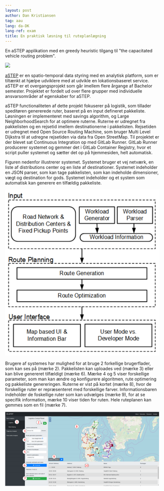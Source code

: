 ```yaml
---
layout: post
author: Dan Kristiansen
tag: aau
lang: da-DK
lang-ref: exam
title: En praktisk løsning til ruteplanlægning
---
```


En aSTEP applikation med en greedy heuristic tilgang til "the capacitated vehicle routing problem".

<img src="https://astep.cs.aau.dk/assets/img/framework.svg" class="img-fluid">


<a href="https://astep.cs.aau.dk">aSTEP</a> er en spatio-temporal data styring med en analytisk platform, som er tiltænkt at hjælpe udviklere med at udvikle en lokationsbaseret service. aSTEP er et overgangsprojekt som går imellem flere årgange af Bachelor semester. Projektet er fordelt ud over flere grupper med individuelle ansvarsområder af egenskaber for aSTEP.

aSTEP functionaliteten af dette projekt fokuserer på logistik, som tillader speditøren genererede ruter, baseret på en input defineret pakkeliste. Løsningen er implementeret med savings algorithm, og Large NeighborhoodSearch for at optimere ruterne. Ruterne er udregnet fra pakkelisten og en rejsetid imellem destinationerne i pakkelisten. Rejsetiden er udregnet med Open Source Routing Machine, som bruger Multi Level Dijkstra til at udregne rejsetiden via data fra Open StreetMap. Til projektet er der blevet sat Continuous Integration op med GitLab Runner. GitLab Runner producerer systemet og gemmer det i GitLab Container Registry, hvor et script puller systemet og sætter det op på hjemmesiden, helt automatisk.

Figuren nedenfor illustrerer systemet. Systemet bruger et vej netværk, en liste af distributions center og en liste af destinationer. Systemet indeholder en JSON parser, som kan tage pakkelisten, som kan indeholde dimensioner, vægt og destination for gods. Systemet indeholder og et system som automatisk kan generere en tilfældig pakkeliste.

<img src="/images/SystemOverview.png" class="img-fluid">

Brugere af systemes har mulighed for at bruge 2 forkellige brugerflader, som kan ses på (mærke 2). Pakkelisten kan uploades ved (mærke 3) eller kan blive genereret tilfældigt (mærke 6). Mærke 4 og 5 viser forskellige parameter, som man kan ændre og konfigurere algoritmen, rute optimering og pakkeliste genereringen. Ruterne er vist på kortet (mærke 8), hvor de forskellige ruter er repræsenteret med forskellige farver. Informationsbaren indeholder de foskellige ruter som kan udvælges (mærke 9), for at se specifik information, mærke 10 viser tiden for ruten. Hele ruteplanen kan gemmes som en fil (mærke 7).

<img src="/images/Interface.png" class="img-fluid">

